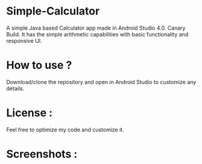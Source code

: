 # Simple-Calculator
A simple Java based Calculator app made in Android Studio 4.0. Canary Build. It has the simple arithmetic capabilities with basic functionality and responsive UI.

# How to use ?
Download/clone the repository and open in Android Studio to customize any details.

# License : 
Feel free to optimize my code and customize it.

# Screenshots :
